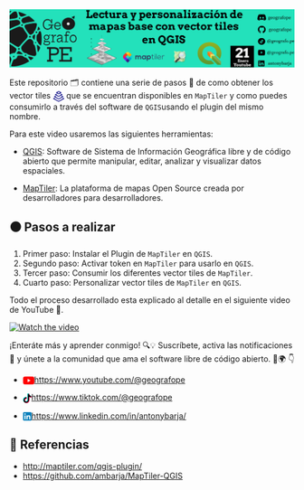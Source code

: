 <img src="img/banner.jpg">

Este repositorio 🗂️ contiene una serie de pasos 📑 de como obtener los vector tiles <img src="https://raw.githubusercontent.com/Viglino/font-gis/refs/heads/main/svg/layer/uEB6D-pyramid.svg" width=20 align="center"/> que se encuentran disponibles en `MapTiler` y como puedes consumirlo a través del software de `QGIS`usando el plugin del mismo nombre. 

Para este video usaremos las siguientes herramientas:

- [QGIS](https://www.qgis.org/): Software de Sistema de Información Geográfica libre y de código abierto que permite manipular, editar, analizar y visualizar datos espaciales.

- [MapTiler](https://www.maptiler.com/): La plataforma de mapas Open Source creada por desarrolladores para desarrolladores.

## ⚫ Pasos a realizar 

1. Primer paso: Instalar el Plugin de `MapTiler` en `QGIS`.
2. Segundo paso: Activar token en `MapTiler` para usarlo en `QGIS`.
3. Tercer paso: Consumir los diferentes vector tiles de `MapTiler`.
4. Cuarto paso: Personalizar vector tiles de `MapTiler` en `QGIS`.


Todo el proceso desarrollado esta explicado al detalle en el siguiente video de YouTube 🎥.

[![Watch the video](https://img.youtube.com/vi//0.jpg)](https://youtu.be/kWKaF6c-ydI?si=)

¡Enteráte más y aprender conmigo! 🔍💡 Suscríbete, activa las notificaciones 🔔 y únete a la comunidad que ama el software libre de código abierto. 🌟🌍 👇
- <img src='https://raw.githubusercontent.com/geografope/recursos/d7be118ef25f46cb6f748d623012bcc9c8e76db6/youtube.svg' width=20 align='center'>https://www.youtube.com/@geografope

- <img src='https://raw.githubusercontent.com/geografope/recursos/d7be118ef25f46cb6f748d623012bcc9c8e76db6/tiktok.svg' width=15 align='center'>https://www.tiktok.com/@geografope

- <img src='https://raw.githubusercontent.com/geografope/recursos/d7be118ef25f46cb6f748d623012bcc9c8e76db6/linkedin.svg' width=15 align='center'>https://www.linkedin.com/in/antonybarja/


## 🔵 Referencias 
 - http://maptiler.com/qgis-plugin/
 - https://github.com/ambarja/MapTiler-QGIS
